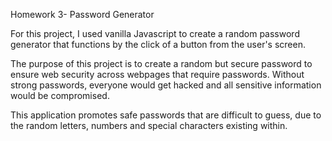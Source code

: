 Homework 3- Password Generator

For this project, I used vanilla Javascript to create a random password generator that functions by the click of a button from the user's screen.

The purpose of this project is to create a random but secure password to ensure web security across webpages that require passwords. Without strong passwords, everyone would get hacked and all sensitive information would be compromised. 

This application promotes safe passwords that are difficult to guess, due to the random letters, numbers and special characters existing within.
